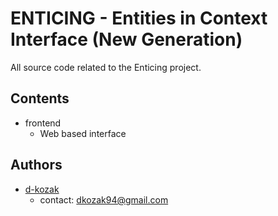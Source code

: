 #  ENTICING - Entities in Context Interface (New Generation) 

All source code related to the Enticing project. 

## Contents

* frontend
    * Web based interface

## Authors
* [d-kozak](https://github.com/d-kozak/)
    * contact: [dkozak94@gmail.com](mailto:dkozak94@gmail.com)
